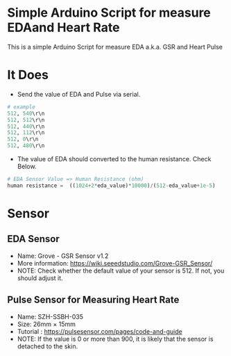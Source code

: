# Simple Arduino Script for measure EDAand Heart Rate
This is a simple Arduino Script for measure EDA a.k.a. GSR and Heart Pulse


<!-- TODO: Add photo and schematic plan  -->

# It Does
- Send the value of EDA and Pulse via serial. 
```python
# example
512, 540\r\n
512, 512\r\n
512, 440\r\n
512, 112\r\n
512, 0\r\n
512, 480\r\n
```

- The value of EDA should converted to the human resistance. Check Below.

```python
# EDA Sensor Value => Human Resistance (ohm)
human resistance =  ((1024+2*eda_value)*10000)/(512-eda_value+1e-5)
```
# Sensor

## EDA Sensor
- Name: Grove - GSR Sensor v1.2
- More information:  https://wiki.seeedstudio.com/Grove-GSR_Sensor/
- NOTE: Check whether the default value of your sensor is 512. If not, you should adjust it.


## Pulse Sensor for Measuring Heart Rate
- Name: SZH-SSBH-035
- Size: 26mm $\times$ 15mm
- Tutorial : https://pulsesensor.com/pages/code-and-guide
- NOTE: If the value is 0 or more than 900, it is likely that the sensor is detached to the skin.


